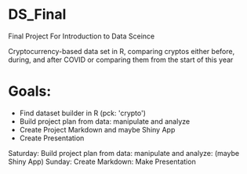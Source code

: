 # DS_Final
Final Project For Introduction to Data Sceince

Cryptocurrency-based data set in R, comparing cryptos either before, during, and after COVID or comparing them from the start of this year

# Goals:
- Find dataset builder in R (pck: 'crypto')
- Build project plan from data: manipulate and analyze
- Create Project Markdown and maybe Shiny App
- Create Presentation

Saturday: Build project plan from data: manipulate and analyze: (maybe Shiny App) 
Sunday: Create Markdown: Make Presentation
